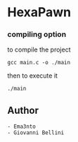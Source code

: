 # HexaPawn

### compiling option
to compile the project
```
gcc main.c -o ./main
```
then to execute it
```
./main
```

## Author
	- Ema3nto
	- Giovanni Bellini
